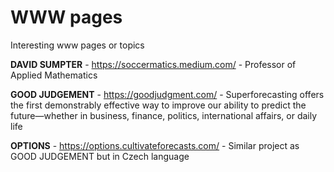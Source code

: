 # WWW pages
Interesting www pages or topics



**DAVID SUMPTER** - https://soccermatics.medium.com/ - Professor of Applied Mathematics

**GOOD JUDGEMENT** - https://goodjudgment.com/ - Superforecasting offers the first demonstrably effective way to improve our ability to predict the future—whether in business, finance, politics, international affairs, or daily life


**OPTIONS** - https://options.cultivateforecasts.com/ - Similar project as GOOD JUDGEMENT but in Czech language 
